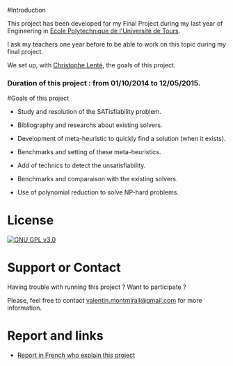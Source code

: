 #Introduction 

This project has been developed for my Final Project during my last year of Engineering in [Ecole Polytechnique de l'Université de Tours](http://polytech.univ-tours.fr/).

I ask my teachers one year before to be able to work on this topic during my final project. 

We set up, with [Christophe Lenté](http://www.univ-tours.fr/m-lente-christophe-822.kjsp), the goals of this project.

### Duration of this project : from 01/10/2014 to 12/05/2015.

#Goals of this project

- Study and resolution of the SATisfiability problem.

- Bibliography and researchs about existing solvers.

- Development of meta-heuristic to quickly find a solution (when it exists).

- Benchmarks and setting of these meta-heuristics.

- Add of technics to detect the unsatisfiability.

- Benchmarks and comparaison with the existing solvers.

- Use of polynomial reduction to solve NP-hard problems.

# License

[![GNU GPL v3.0](http://www.gnu.org/graphics/gplv3-127x51.png)](http://www.gnu.org/licenses/gpl.html)

# Support or Contact

Having trouble with running this project ? Want to participate ?

Please, feel free to contact valentin.montmirail@gmail.com for more information.

# Report and links 

- [Report in French who explain this project](http://valentin-montmirail.com/resources/pdf/bibliography/PFE_Rapport_Final.pdf)
